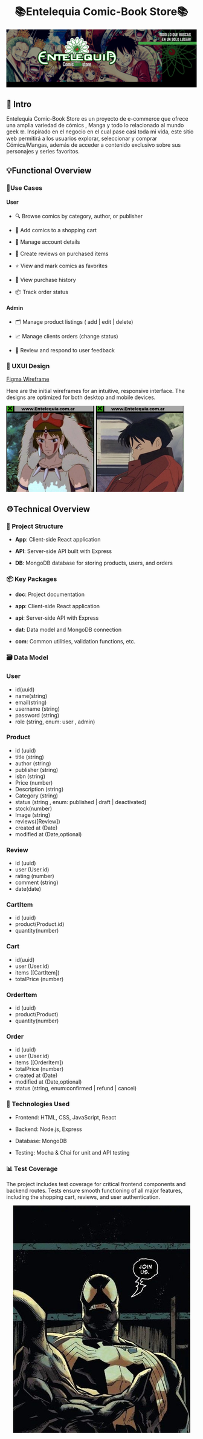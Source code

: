 #  <center>📚Entelequia Comic-Book Store📚</center>
![alt text](image-1.png)
## 📖 Intro

Entelequia Comic-Book Store es un proyecto de e-commerce que ofrece una amplia variedad de cómics , Manga y todo lo relacionado al mundo geek 🤓. 
Inspirado en el negocio en el cual pase casi toda mi vida, este sitio web permitirá a los usuarios explorar, seleccionar y comprar Cómics/Mangas, además de acceder a contenido exclusivo sobre sus personajes y series favoritos.

## 💡Functional Overview

### 🎯Use Cases

 #### User 

- 🔍 Browse comics by category, author, or publisher

- 🛒 Add comics to a shopping cart

- 👤 Manage account details

- 📝 Create reviews on purchased items

- ⭐ View and mark comics as favorites

- 📜 View purchase history 

- 📦 Track order status

#### Admin 
- 🗂️ Manage product listings ( add | edit | delete)

- 📈 Manage clients orders (change status)

- 📢 Review and respond to user feedback


### 🎨 UXUI Design

[Figma Wireframe](https://www.figma.com/design/n9w5SAKtC9lT4FHbCasC9c/Project-E-commerce?node-id=0-1&t=m6Cd2jkL9vMvlILw-1)

Here are the initial wireframes for an intuitive, responsive interface. The designs are optimized for both desktop and mobile devices.


![alt text](image-2.png)  ![alt text](image-3.png) 


## ⚙️Technical Overview

### 🔧 Project Structure

- **App**: Client-side React application

- **API**: Server-side API built with Express

- **DB**: MongoDB database for storing products, users, and orders

### 📦 Key Packages

- **doc**: Project documentation

- **app**: Client-side React application

- **api**: Server-side API with Express

- **dat**: Data model and MongoDB connection

- **com**: Common utilities, validation functions, etc.

### 🗃️ Data Model

### User
- id(uuid)
- name(string)
- email(string)
- username (string)
- password (string)
- role (string, enum: user , admin)
### Product
- id (uuid)
- title (string)
- author (string)
- publisher (string)
- isbn (string)
- Price (number)
- Description (string)
- Category (string)
- status (string , enum: published | draft | deactivated)
- stock(number)
- Image (string)
- reviews([Review])
- created at (Date) 
- modified at (Date,optional) 

### Review
- id (uuid)
- user (User.id)
- rating (number)
- comment (string)
- date(date)

### CartItem
- id (uuid)
- product(Product.id)
- quantity(number)

### Cart
- id(uuid)
- user (User.id)
- items ([CartItem])
- totalPrice (number)

### OrderItem
- id (uuid)
- product(Product)
- quantity(number)

### Order
- id (uuid)
- user (User.id)
- items ([OrderItem])
- totalPrice (number)
- created at (Date) 
- modified at (Date,optional) 
- status (string, enum:confirmed | refund | cancel)


### 🚀 Technologies Used

- Frontend: HTML, CSS, JavaScript, React

- Backend: Node.js, Express

- Database: MongoDB

- Testing: Mocha & Chai for unit and API testing


### 📊 Test Coverage
The project includes test coverage for critical frontend components and backend routes. Tests ensure smooth functioning of all major features, including the shopping cart, reviews, and user authentication.
                       <p align="center">![alt text](image-5.png)</p>
                 